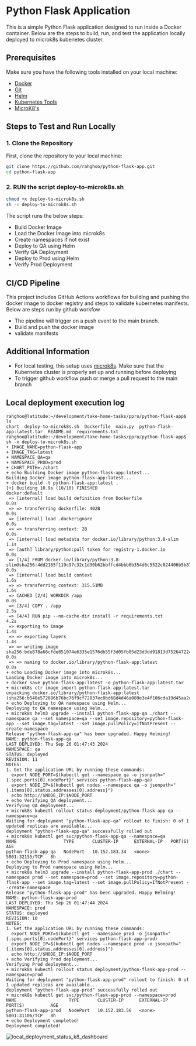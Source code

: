 # Python Flask Application

This is a simple Python Flask application designed to run inside a Docker container. Below are the steps to build, run, and test the application locally deployed to microk8s kubenetes cluster.

## Prerequisites

Make sure you have the following tools installed on your local machine:

- [Docker](https://www.docker.com/get-started)
- [Git](https://git-scm.com/)
- [Helm](https://helm.sh/docs/intro/install/)
- [Kubernetes Tools](https://kubernetes.io/docs/tasks/tools/)
- [MicroK8's](https://microk8s.io/docs/getting-started)

## Steps to Test and Run Locally

### 1. Clone the Repository

First, clone the repository to your local machine:

```bash
git clone https://github.com/rahghoo/python-flask-app.git
cd python-flask-app
```

### 2. RUN the script deploy-to-microk8s.sh
```bash
chmod +x deploy-to-microk8s.sh
sh -x deploy-to-microk8s.sh
```

The script runs the below steps:
 - Build Docker Image
 - Load the Docker Image into microk8s
 - Create namespaces if not exist
 - Deploy to QA using Helm
 - Verify QA Deployment
 - Deploy to Prod using Helm
 - Verify Prod Deployment

## CI/CD Pipeline

This project includes GitHub Actions workflows for building and pushing the docker image to docker registry and steps to validate kubernetes manifests. Below are steps run by github workfow
 - The pipeline will trigger on a push event to the main branch.
 - Build and push the docker image
 - validate manifests

## Additional Information
- For local testing, this setup uses [microk8s](https://microk8s.io/docs). Make sure that the Kubernetes cluster is properly set up and running before deploying
- To trigger github workflow push or merge a pull request to the main branch

## Local deployment execution log
```
rahghoo@latitude:~/development/take-home-tasks/ppro/python-flask-app$ ls
chart  deploy-to-microk8s.sh  Dockerfile  main.py  python-flask-app:latest.tar  README.md  requirements.txt
rahghoo@latitude:~/development/take-home-tasks/ppro/python-flask-app$ sh -x deploy-to-microk8s.sh
+ IMAGE_NAME=python-flask-app
+ IMAGE_TAG=latest
+ NAMESPACE_QA=qa
+ NAMESPACE_PROD=prod
+ CHART_PATH=./chart
+ echo Building Docker image python-flask-app:latest...
Building Docker image python-flask-app:latest...
+ docker build -t python-flask-app:latest .
[+] Building 10.9s (10/10) FINISHED                                                                                                  docker:default
 => [internal] load build definition from Dockerfile                                                                                           0.0s
 => => transferring dockerfile: 402B                                                                                                           0.0s
 => [internal] load .dockerignore                                                                                                              0.0s
 => => transferring context: 2B                                                                                                                0.0s
 => [internal] load metadata for docker.io/library/python:3.8-slim                                                                             1.1s
 => [auth] library/python:pull token for registry-1.docker.io                                                                                  0.0s
 => [1/4] FROM docker.io/library/python:3.8-slim@sha256:4dd2165f119c97c32c1d30b62bbffcd4bbb0b354d6c5522c024406b5b874ac40                       0.0s
 => [internal] load build context                                                                                                              1.6s
 => => transferring context: 315.51MB                                                                                                          1.6s
 => CACHED [2/4] WORKDIR /app                                                                                                                  0.0s
 => [3/4] COPY . /app                                                                                                                          2.5s
 => [4/4] RUN pip --no-cache-dir install -r requirements.txt                                                                                   4.2s
 => exporting to image                                                                                                                         1.4s
 => => exporting layers                                                                                                                        1.4s
 => => writing image sha256:bde878a66cfde851074e6335e1576db55f3d05fb05d23d3dd91813d752647224                                                   0.0s 
 => => naming to docker.io/library/python-flask-app:latest                                                                                     0.0s 
+ echo Loading Docker image into microk8s...                                                                                                        
Loading Docker image into microk8s...                                                                                                               
+ docker save python-flask-app:latest -o python-flask-app:latest.tar
+ microk8s ctr image import python-flask-app:latest.tar
unpacking docker.io/library/python-flask-app:latest (sha256:b548e572086b76bc76f9cf72837ec0bd68d4d46a009e3e4f106cda19d45aa2cb)...done
+ echo Deploying to QA namespace using Helm...
Deploying to QA namespace using Helm...
+ microk8s helm3 upgrade --install python-flask-app-qa ./chart --namespace qa --set namespace=qa --set image.repository=python-flask-app --set image.tag=latest --set image.pullPolicy=IfNotPresent --create-namespace
Release "python-flask-app-qa" has been upgraded. Happy Helming!
NAME: python-flask-app-qa
LAST DEPLOYED: Thu Sep 26 01:47:43 2024
NAMESPACE: qa
STATUS: deployed
REVISION: 11
NOTES:
1. Get the application URL by running these commands:
  export NODE_PORT=$(kubectl get --namespace qa -o jsonpath="{.spec.ports[0].nodePort}" services python-flask-app-qa)
  export NODE_IP=$(kubectl get nodes --namespace qa -o jsonpath="{.items[0].status.addresses[0].address}")
  echo http://$NODE_IP:$NODE_PORT
+ echo Verifying QA deployment...
Verifying QA deployment...
+ microk8s kubectl rollout status deployment/python-flask-app-qa --namespace=qa
Waiting for deployment "python-flask-app-qa" rollout to finish: 0 of 1 updated replicas are available...
deployment "python-flask-app-qa" successfully rolled out
+ microk8s kubectl get svc/python-flask-app-qa --namespace=qa
NAME                  TYPE       CLUSTER-IP      EXTERNAL-IP   PORT(S)          AGE
python-flask-app-qa   NodePort   10.152.183.34   <none>        5001:32155/TCP   8h
+ echo Deploying to Prod namespace using Helm...
Deploying to Prod namespace using Helm...
+ microk8s helm3 upgrade --install python-flask-app-prod ./chart --namespace prod --set namespace=prod --set image.repository=python-flask-app --set image.tag=latest --set image.pullPolicy=IfNotPresent --create-namespace
Release "python-flask-app-prod" has been upgraded. Happy Helming!
NAME: python-flask-app-prod
LAST DEPLOYED: Thu Sep 26 01:47:44 2024
NAMESPACE: prod
STATUS: deployed
REVISION: 10
NOTES:
1. Get the application URL by running these commands:
  export NODE_PORT=$(kubectl get --namespace prod -o jsonpath="{.spec.ports[0].nodePort}" services python-flask-app-prod)
  export NODE_IP=$(kubectl get nodes --namespace prod -o jsonpath="{.items[0].status.addresses[0].address}")
  echo http://$NODE_IP:$NODE_PORT
+ echo Verifying Prod deployment...
Verifying Prod deployment...
+ microk8s kubectl rollout status deployment/python-flask-app-prod --namespace=prod
Waiting for deployment "python-flask-app-prod" rollout to finish: 0 of 1 updated replicas are available...
deployment "python-flask-app-prod" successfully rolled out
+ microk8s kubectl get svc/python-flask-app-prod --namespace=prod
NAME                    TYPE       CLUSTER-IP      EXTERNAL-IP   PORT(S)          AGE
python-flask-app-prod   NodePort   10.152.183.56   <none>        5001:31106/TCP   8h
+ echo Deployment completed!
Deployment completed!
```
![local_deployment_status_k8_dashboard](https://github.com/user-attachments/assets/b6aee51d-7bd2-4aba-9848-7d4c37f17f5c)

